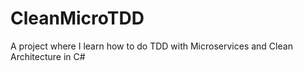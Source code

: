 # CleanMicroTDD
A project where I learn how to do TDD with Microservices and Clean Architecture in C#
